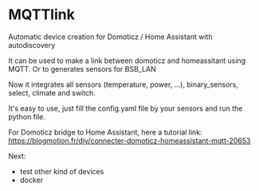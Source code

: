 # MQTTlink
 Automatic device creation for Domoticz / Home Assistant with autodiscovery
 
 It can be used to make a link between domoticz and homeassitant using MQTT.
 Or to generates sensors for BSB_LAN

Now it integrates all sensors (temperature, power, ...), binary_sensors, select, climate and switch.

It's easy to use, just fill the config.yaml file by your sensors and run the python file.

For Domoticz bridge to Home Assistant, here a tutorial link:
https://blogmotion.fr/diy/connecter-domoticz-homeassistant-mqtt-20653

Next:
- test other kind of devices
- docker